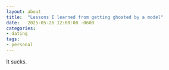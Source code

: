 ```yaml
---
layout: about
title:  "Lessons I learned from getting ghosted by a model"
date:   2025-05-26 12:00:00 -0600
categories:
- dating
tags:
- personal
---
```


It sucks.